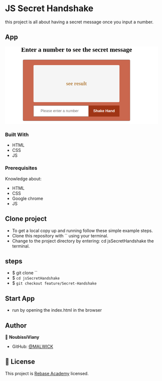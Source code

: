 # JS Secret Handshake

this project is all about  having a secret message once you input a number.

## App

![Home](assets/images/Screenshot%20from%202023-07-01%2005-16-34.png)

### Built With

- HTML
- CSS
- JS

### Prerequisites

Knowledge about:

- HTML
- CSS
- Google chrome
- JS

## Clone project

- To get a local copy up and running follow these simple example steps.
- Clone this repository with `` using your terminal.
- Change to the project directory by entering: cd jsSecretHandshake the terminal.

## steps

- $ git clone ``
- $ `cd jsSecretHandshake`
- $ `git checkout feature/Secret-Handshake`

## Start App

- run by opening the index.html in the browser

## Author

👤 **NoubissiViany**

- GitHub: [@MALWICK]()

## 📝 License

This project is [Rebase Academy](./LICENSE) licensed.
